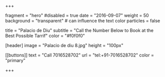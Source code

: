 
+++

fragment = "hero"
#disabled = true
date = "2016-09-07"
weight = 50
background = "transparent" # can influence the text color
particles = false

title = "Palacio de Diu"
subtitle = "Call the Number Below to Book at the Best Possible Tarrif"
color = "#f0f0f0"

[header]
  image = "Palacio de diu 8.jpg"
  height = "100px"

[[buttons]]
  text = "Call 7016528702"
  url = "tel:+91-7016528702"
  color = "primary"


+++
